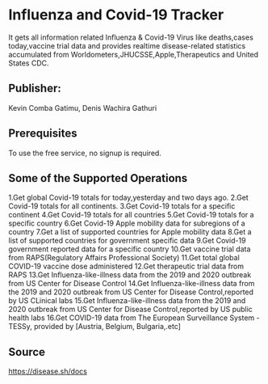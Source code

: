 # Influenza and Covid-19 Tracker
It gets all information related Influenza & Covid-19 Virus like deaths,cases today,vaccine trial data and provides realtime disease-related statistics accumulated from Worldometers,JHUCSSE,Apple,Therapeutics and United States CDC.

## Publisher: 
Kevin Comba Gatimu, Denis Wachira Gathuri
## Prerequisites
To use the free service, no signup is required.
## Some of the Supported Operations
1.Get global Covid-19 totals for today,yesterday and two days ago.
2.Get Covid-19 totals for all continents.
3.Get Covid-19 totals for a specific continent
4.Get Covid-19 totals for all countries
5.Get Covid-19 totals for a specific country
6.Get Covid-19 Apple mobility data for subregions of a country
7.Get a list of supported countries for Apple mobility data
8.Get a list of supported countries for government specific data
9.Get Covid-19 government reported data for a specific country
10.Get vaccine trial data from RAPS(Regulatory Affairs Professional Society)
11.Get total global COVID-19 vaccine dose administered 
12.Get therapeutic trial data from RAPS
13.Get Influenza-like-illness data from the 2019 and 2020 outbreak from US Center for Disease Control
14.Get Influenza-like-illness data from the 2019 and 2020 outbreak from US Center for Disease Control,reported by US CLinical labs
15.Get Influenza-like-illness data from the 2019 and 2020 outbreak from US Center for Disease Control,reported by US public health labs
16.Get COVID-19 data from The European Surveillance System -TESSy, provided by [Austria, Belgium, Bulgaria,.etc]
## Source
https://disease.sh/docs
